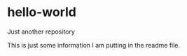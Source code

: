 # hello-world
Just another repository

This is just some information I am putting in the readme file.
